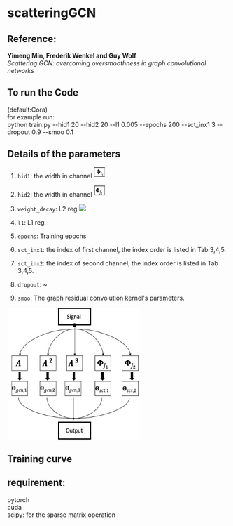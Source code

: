 # scatteringGCN

## Reference:
**Yimeng Min, Frederik Wenkel and Guy Wolf**\
*Scattering GCN: overcoming oversmoothness in graph convolutional networks*

## To run the Code
(default:Cora)\
for example run:\
python train.py --hid1 20 --hid2 20 --l1 0.005 --epochs 200 --sct_inx1 3 --dropout 0.9 --smoo 0.1

## Details of the parameters
1. `hid1`: the width in channel <img src="Figures/P1.png" alt="Structure"  width="25" height="25"> 

2. `hid2`: the width in channel <img src="Figures/P2.png" alt="Structure"  width="25" height="25">
3. `weight_decay`: L2 reg <img src="https://render.githubusercontent.com/render/math?math=e^{i \pi} = -1">

4. `l1`: L1 reg 
5. `epochs`: Training epochs
6. `sct_inx1`: the index of first channel, the index order is listed in Tab 3,4,5.
7. `sct_inx2`: the index of second channel, the index order is listed in Tab 3,4,5.
8. `dropout`: ~
9. `smoo`: The graph residual convolution kernel's parameters.


<img src="Figures/Picture1.jpg" alt="Structure"  width="300" height="300">


## Training curve

## requirement:
pytorch\
cuda\
scipy: for the sparse matrix operation 

